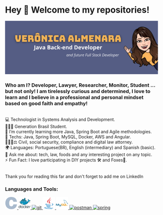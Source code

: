 # Hey 👋 Welcome to my repositories!

![imagem_de_apresentacao](./images/vnalmenara.png)

### Who am I? Developer, Lawyer, Researcher, Monitor, Student ... but not only! I am tirelessly curious and determined, I love to learn and I believe in a professional and personal mindset based on good faith and empathy!</h3>

<br/> 💻 Technologist in Systems Analysis and Development.
<br/> 👩🏻‍💻 Generation Brasil Student.
<br/>🌱 I’m currently learning more Java, Spring Boot and Agile methodologies.
<br/>🌌 Techs: Java, Spring Boot, MySQL, Docker, AWS and Angular.
<br/>👩🏻‍💼⚖ Civil, social security, compliance and digital law attorney.
<br/>🌍 Languages: Portuguese(BR), English (intermediary) and Spanish (basic).
<br/>💬 Ask me about: tech, law, foods and any interesting project on any topic.
<br/>⚡ Fun Fact: I love participating in DIY projects 🛠 and Foxes🦊.

<br/>Thank you for reading this far and don't forget to add me on LinkedIn

### Languages and Tools:</h3>
<p align="left"> <a href="https://www.cprogramming.com/" target="_blank"> <img src="https://raw.githubusercontent.com/devicons/devicon/master/icons/c/c-original.svg" alt="c" width="40" height="40"/> </a> <a href="https://www.docker.com/" target="_blank"> <img src="https://raw.githubusercontent.com/devicons/devicon/master/icons/docker/docker-original-wordmark.svg" alt="docker" width="40" height="40"/> </a> <a href="https://git-scm.com/" target="_blank"> <img src="https://www.vectorlogo.zone/logos/git-scm/git-scm-icon.svg" alt="git" width="40" height="40"/> </a> <a href="https://www.java.com" target="_blank"> <img src="https://raw.githubusercontent.com/devicons/devicon/master/icons/java/java-original.svg" alt="java" width="40" height="40"/> </a> <a href="https://www.mysql.com/" target="_blank"> <img src="https://raw.githubusercontent.com/devicons/devicon/master/icons/mysql/mysql-original-wordmark.svg" alt="mysql" width="40" height="40"/> </a> <a href="https://postman.com" target="_blank"> <img src="https://www.vectorlogo.zone/logos/getpostman/getpostman-icon.svg" alt="postman" width="40" height="40"/> </a> <a href="https://spring.io/" target="_blank"> <img src="https://www.vectorlogo.zone/logos/springio/springio-icon.svg" alt="spring" width="40" height="40"/> </a> </p>

